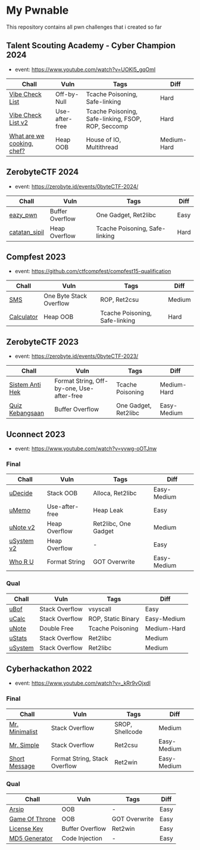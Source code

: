 # My Pwnable

This repository contains all pwn challenges that i created so far

## Talent Scouting Academy - Cyber Champion 2024
- event: https://www.youtube.com/watch?v=UOKl5_gqOmI

| Chall | Vuln | Tags | Diff |
| ---- | --------- | ----- | ---- |
| [Vibe Check List](TSA-2024/Vibe%20Check%20List/) | Off-by-Null | Tcache Poisoning, Safe-linking | Hard |
| [Vibe Check List v2](TSA-2024/Vibe%20Check%20List%20v2/) | Use-after-free | Tcache Poisoning, Safe-linking, FSOP, ROP, Seccomp | Hard |
| [What are we cooking, chef?](TSA-2024/What%20are%20we%20cooking%2C%20chef%3F/) | Heap OOB | House of IO, Multithread | Medium-Hard |

## ZerobyteCTF 2024
- event: https://zerobyte.id/events/0byteCTF-2024/

| Chall | Vuln | Tags | Diff |
| ---- | --------- | ----- | ---- |
| [eazy_pwn](Zerobyte-2024/eazy_pwn/) | Buffer Overflow | One Gadget, Ret2libc | Easy |
| [catatan_sipil](Zerobyte-2024/Catatan_Sipil/) | Heap Overflow | Tcache Poisoning, Safe-linking | Hard |

## Compfest 2023
- event: https://github.com/ctfcompfest/compfest15-qualification

| Chall | Vuln | Tags | Diff |
| ---- | --------- | ----- | ---- |
| [SMS](Compfest-2023/SMS/) | One Byte Stack Overflow | ROP, Ret2csu | Medium |
| [Calculator](Compfest-2023/Calculator/) | Heap OOB | Tcache Poisoning, Safe-linking | Hard |

## ZerobyteCTF 2023
- event: https://zerobyte.id/events/0byteCTF-2023/

| Chall | Vuln | Tags | Diff |
| ---- | --------- | ----- | ---- |
| [Sistem Anti Hek](Zerobyte-2023/Sistem%20Anti%20Hek/) | Format String, Off-by-one, Use-after-free | Tcache Poisoning | Medium-Hard |
| [Quiz Kebangsaan](Zerobyte-2023/Quiz%20Kebangsaan/) | Buffer Overflow | One Gadget, Ret2libc | Easy-Medium |

## Uconnect 2023
- event: https://www.youtube.com/watch?v=yvwg-oOTJnw

### Final

| Chall | Vuln | Tags | Diff |
| ---- | --------- | ----- | --- |
| [uDecide](Uconnect-2023/Final/uDecide/) | Stack OOB | Alloca, Ret2libc | Easy-Medium |
| [uMemo](Uconnect-2023/Final/uMemo/) | Use-after-free | Heap Leak | Easy |
| [uNote v2](Uconnect-2023/Final/uNote%20v2/) | Heap Overflow | Ret2libc, One Gadget | Medium |
| [uSystem v2](Uconnect-2023/Final/uSystem%20v2/) | Heap Overflow | - | Easy |
| [Who R U](Uconnect-2023/Final/Who%20R%20U/) | Format String | GOT Overwrite | Easy-Medium |

### Qual

| Chall | Vuln | Tags | Diff |
| ---- | --------- | ----- | --- |
| [uBof](Uconnect-2023/Qual/uBof/) | Stack Overflow | vsyscall | Easy |
| [uCalc](Uconnect-2023/Qual/uCalc/) | Stack Overflow | ROP, Static Binary | Easy-Medium |
| [uNote](Uconnect-2023/Qual/uNote/) | Double Free | Tcache Poisoning | Medium-Hard |
| [uStats](Uconnect-2023/Qual/uStats/) | Stack Overflow | Ret2libc | Medium |
| [uSystem](Uconnect-2023/Qual/uSystem/) | Stack Overflow | Ret2libc | Medium |


## Cyberhackathon 2022
- event: https://www.youtube.com/watch?v=_kRr9vOjxdI

### Final

| Chall | Vuln | Tags | Diff |
| ---- | --------- | ----- | --- |
| [Mr. Minimalist](Cyberhackathon-2022/Final/Mr.%20Minimalist/) | Stack Overflow | SROP, Shellcode | Medium |
| [Mr. Simple](Cyberhackathon-2022/Final/Mr.%20Simple/) | Stack Overflow | Ret2csu | Easy-Medium |
| [Short Message](Cyberhackathon-2022/Final/Short%20Message/) | Format String, Stack Overflow | Ret2win | Easy-Medium |

### Qual

| Chall | Vuln | Tags | Diff |
| ---- | --------- | ----- | --- |
| [Arsip](Cyberhackathon-2022/Qual/Arsip/) | OOB | - | Easy |
| [Game Of Throne](Cyberhackathon-2022/Qual/Game%20Of%20Throne/) | OOB | GOT Overwrite | Easy |
| [License Key](Cyberhackathon-2022/Qual/License%20Key/) | Buffer Overflow | Ret2win | Easy |
| [MD5 Generator](Cyberhackathon-2022/Qual/MD5%20Generator/) | Code Injection | - | Easy |